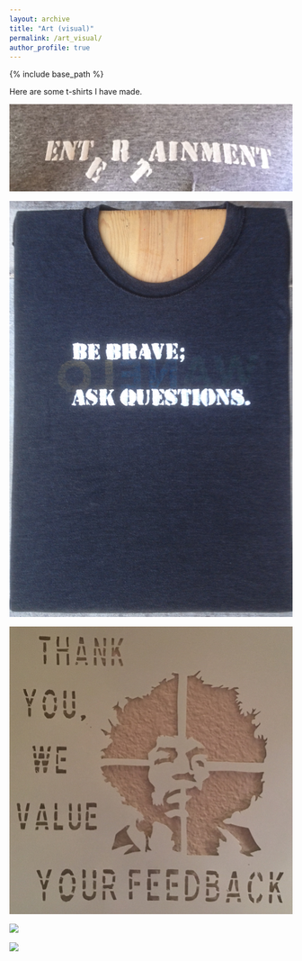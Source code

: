```yaml
---
layout: archive
title: "Art (visual)"
permalink: /art_visual/
author_profile: true
---
```


{% include base_path %}

Here are some t-shirts I have made.

<!-- Photos here -->
<img src='/images/art_visual/Entrainment.jpg'><br/>

<img src='/images/art_visual/Questions.JPG'><br/>

<img src='/images/art_visual/Feedback.JPG'><br/>

<img src='/images/art_visual/Raccoon.png'><br/>

<img src='/images/art_visual/Nephews.png'><br/>
